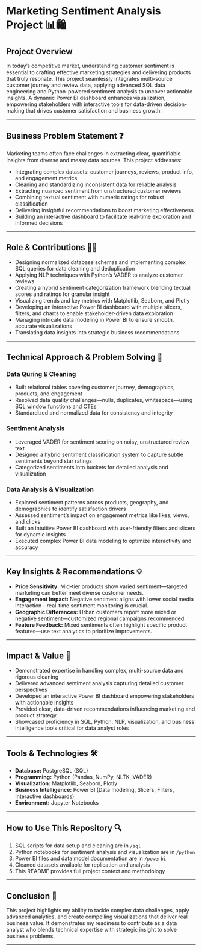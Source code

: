 # Marketing Sentiment Analysis Project 📊🛍️

## Project Overview

In today’s competitive market, understanding customer sentiment is essential to crafting effective marketing strategies and delivering products that truly resonate. This project seamlessly integrates multi-source customer journey and review data, applying advanced SQL data engineering and Python-powered sentiment analysis to uncover actionable insights. A dynamic Power BI dashboard enhances visualization, empowering stakeholders with interactive tools for data-driven decision-making that drives customer satisfaction and business growth.

---

## Business Problem Statement ❓

Marketing teams often face challenges in extracting clear, quantifiable insights from diverse and messy data sources. This project addresses:

- Integrating complex datasets: customer journeys, reviews, product info, and engagement metrics  
- Cleaning and standardizing inconsistent data for reliable analysis  
- Extracting nuanced sentiment from unstructured customer reviews  
- Combining textual sentiment with numeric ratings for robust classification  
- Delivering insightful recommendations to boost marketing effectiveness  
- Building an interactive dashboard to facilitate real-time exploration and informed decisions

---

## Role & Contributions 👨‍💻

- Designing normalized database schemas and implementing complex SQL queries for data cleaning and deduplication  
- Applying NLP techniques with Python’s VADER to analyze customer reviews  
- Creating a hybrid sentiment categorization framework blending textual scores and ratings for granular insight  
- Visualizing trends and key metrics with Matplotlib, Seaborn, and Plotly  
- Developing an interactive Power BI dashboard with multiple slicers, filters, and charts to enable stakeholder-driven data exploration  
- Managing intricate data modeling in Power BI to ensure smooth, accurate visualizations  
- Translating data insights into strategic business recommendations

---

## Technical Approach & Problem Solving 🔧

### Data Quring & Cleaning  
- Built relational tables covering customer journey, demographics, products, and engagement  
- Resolved data quality challenges—nulls, duplicates, whitespace—using SQL window functions and CTEs  
- Standardized and normalized data for consistency and integrity  

### Sentiment Analysis  
- Leveraged VADER for sentiment scoring on noisy, unstructured review text  
- Designed a hybrid sentiment classification system to capture subtle sentiments beyond star ratings  
- Categorized sentiments into buckets for detailed analysis and visualization  

### Data Analysis & Visualization  
- Explored sentiment patterns across products, geography, and demographics to identify satisfaction drivers  
- Assessed sentiment’s impact on engagement metrics like likes, views, and clicks  
- Built an intuitive Power BI dashboard with user-friendly filters and slicers for dynamic insights  
- Executed complex Power BI data modeling to optimize interactivity and accuracy  

---

## Key Insights & Recommendations 💡

- **Price Sensitivity:** Mid-tier products show varied sentiment—targeted marketing can better meet diverse customer needs.  
- **Engagement Impact:** Negative sentiment aligns with lower social media interaction—real-time sentiment monitoring is crucial.  
- **Geographic Differences:** Urban customers report more mixed or negative sentiment—customized regional campaigns recommended.  
- **Feature Feedback:** Mixed sentiments often highlight specific product features—use text analytics to prioritize improvements.

---

## Impact & Value 🚀

- Demonstrated expertise in handling complex, multi-source data and rigorous cleaning  
- Delivered advanced sentiment analysis capturing detailed customer perspectives  
- Developed an interactive Power BI dashboard empowering stakeholders with actionable insights  
- Provided clear, data-driven recommendations influencing marketing and product strategy  
- Showcased proficiency in SQL, Python, NLP, visualization, and business intelligence tools critical for data analyst roles

---

## Tools & Technologies 🛠️

- **Database:** PostgreSQL (SQL)  
- **Programming:** Python (Pandas, NumPy, NLTK, VADER)  
- **Visualization:** Matplotlib, Seaborn, Plotly  
- **Business Intelligence:** Power BI (Data modeling, Slicers, Filters, Interactive dashboards)  
- **Environment:** Jupyter Notebooks  

---

## How to Use This Repository 🔍

1. SQL scripts for data setup and cleaning are in `/sql`  
2. Python notebooks for sentiment analysis and visualization are in `/python`  
3. Power BI files and data model documentation are in `/powerbi`  
4. Cleaned datasets available for replication and analysis  
5. This README provides full project context and methodology

---

## Conclusion 🎯

This project highlights my ability to tackle complex data challenges, apply advanced analytics, and create compelling visualizations that deliver real business value. It demonstrates my readiness to contribute as a data analyst who blends technical expertise with strategic insight to solve business problems.

---

